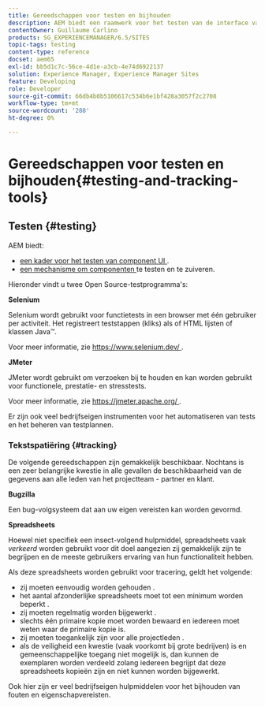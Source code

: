 ```yaml
---
title: Gereedschappen voor testen en bijhouden
description: AEM biedt een raamwerk voor het testen van de interface van componenten en een mechanisme voor het testen en opsporen van fouten in componenten
contentOwner: Guillaume Carlino
products: SG_EXPERIENCEMANAGER/6.5/SITES
topic-tags: testing
content-type: reference
docset: aem65
exl-id: bb5d1c7c-56ce-4d1e-a3cb-4e74d6922137
solution: Experience Manager, Experience Manager Sites
feature: Developing
role: Developer
source-git-commit: 66db4b0b5106617c534b6e1bf428a3057f2c2708
workflow-type: tm+mt
source-wordcount: '288'
ht-degree: 0%

---
```


# Gereedschappen voor testen en bijhouden{#testing-and-tracking-tools}

## Testen {#testing}

AEM biedt:

* [ een kader voor het testen van component UI ](/help/sites-developing/hobbes.md).
* [ een mechanisme om componenten ](/help/sites-developing/developer-mode.md) te testen en te zuiveren.

Hieronder vindt u twee Open Source-testprogramma&#39;s:

**Selenium**

Selenium wordt gebruikt voor functietests in een browser met één gebruiker per activiteit. Het registreert teststappen (kliks) als of HTML lijsten of klassen Java™.

Voor meer informatie, zie [ https://www.selenium.dev/ ](https://www.selenium.dev/).

**JMeter**

JMeter wordt gebruikt om verzoeken bij te houden en kan worden gebruikt voor functionele, prestatie- en stresstests.

Voor meer informatie, zie [ https://jmeter.apache.org/ ](https://jmeter.apache.org/).

Er zijn ook veel bedrijfseigen instrumenten voor het automatiseren van tests en het beheren van testplannen.

### Tekstspatiëring {#tracking}

De volgende gereedschappen zijn gemakkelijk beschikbaar. Nochtans is een zeer belangrijke kwestie in alle gevallen de beschikbaarheid van de gegevens aan alle leden van het projectteam - partner en klant.

**Bugzilla**

Een bug-volgsysteem dat aan uw eigen vereisten kan worden gevormd.

**Spreadsheets**

Hoewel niet specifiek een insect-volgend hulpmiddel, spreadsheets vaak *verkeerd* worden gebruikt voor dit doel aangezien zij gemakkelijk zijn te begrijpen en de meeste gebruikers ervaring van hun functionaliteit hebben.

Als deze spreadsheets worden gebruikt voor tracering, geldt het volgende:

* zij moeten eenvoudig worden gehouden .
* het aantal afzonderlijke spreadsheets moet tot een minimum worden beperkt .
* zij moeten regelmatig worden bijgewerkt .
* slechts één primaire kopie moet worden bewaard en iedereen moet weten waar de primaire kopie is.
* zij moeten toegankelijk zijn voor alle projectleden .
* als de veiligheid een kwestie (vaak voorkomt bij grote bedrijven) is en gemeenschappelijke toegang niet mogelijk is, dan kunnen de exemplaren worden verdeeld zolang iedereen begrijpt dat deze spreadsheets kopieën zijn en niet kunnen worden bijgewerkt.

Ook hier zijn er veel bedrijfseigen hulpmiddelen voor het bijhouden van fouten en eigenschapvereisten.
